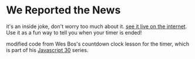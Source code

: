 # We Reported the News

it's an inside joke, don't worry too much about it. [see it live on the internet](https://wereportedthe.news/). 
Use it as a fun way to tell you when your timer is ended!

modified code from Wes Bos's countdown clock lesson for the timer, which is part of his [Javascript 30](https://javascript30.com/) series. 
